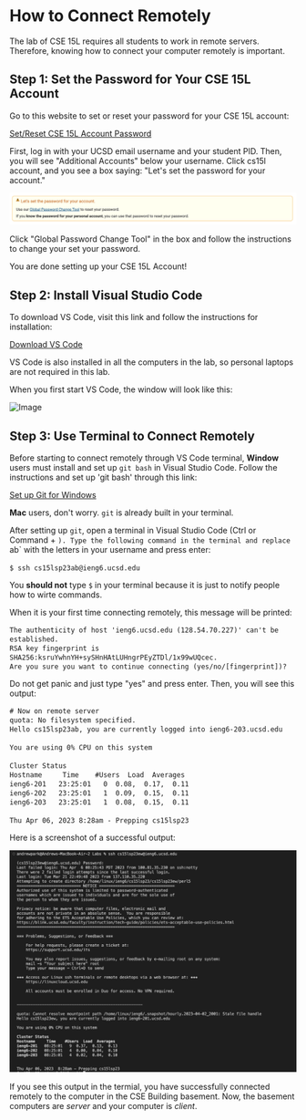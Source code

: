 # How to Connect Remotely
The lab of CSE 15L requires all students to work in remote servers. Therefore, knowing how to connect your computer remotely is important. 
## Step 1: Set the Password for Your CSE 15L Account
Go to this website to set or reset your password for your CSE 15L account: 

[Set/Reset CSE 15L Account Password](https://sdacs.ucsd.edu/~icc/index.php)

First, log in with your UCSD email username and your student PID. Then, you will see "Additional Accounts" below your username. Click cs15l account, and you see a box saying: "Let's set the password for your account."

![Image](ResetPassword.png)

Click "Global Password Change Tool" in the box and follow the instructions to change your set your password. 

You are done setting up your CSE 15L Account!

## Step 2: Install Visual Studio Code
To download VS Code, visit this link and follow the instructions for installation: 

[Download VS Code](https://code.visualstudio.com/download)

VS Code is also installed in all the computers in the lab, so personal laptops are not required in this lab. 

When you first start VS Code, the window will look like this: 


![Image](VSCodeScree.png)

## Step 3: Use Terminal to Connect Remotely
Before starting to connect remotely through VS Code terminal, **Window** users must install and set up `git bash` in Visual Studio Code. Follow the instructions and set up 'git bash' through this link: 

[Set up Git for Windows](https://gitforwindows.org/)

**Mac** users, don't worry. `git` is already built in your terminal. 

After setting up `git`, open a terminal in Visual Studio Code (Ctrl or Command + `). Type the following command in the terminal and replace `ab` with the letters in your username and press enter: 

`$ ssh cs15lsp23ab@ieng6.ucsd.edu`

You **should not** type `$` in your terminal because it is just to notify people how to wirte commands. 

When it is your first time connecting remotely, this message will be printed: 
```
The authenticity of host 'ieng6.ucsd.edu (128.54.70.227)' can't be established.
RSA key fingerprint is SHA256:ksruYwhnYH+sySHnHAtLUHngrPEyZTDl/1x99wUQcec.
Are you sure you want to continue connecting (yes/no/[fingerprint])?
```

Do not get panic and just type "yes" and press enter. Then, you will see this output: 
```
# Now on remote server
quota: No filesystem specified.
Hello cs15lsp23ab, you are currently logged into ieng6-203.ucsd.edu

You are using 0% CPU on this system

Cluster Status 
Hostname     Time    #Users  Load  Averages  
ieng6-201   23:25:01   0  0.08,  0.17,  0.11
ieng6-202   23:25:01   1  0.09,  0.15,  0.11
ieng6-203   23:25:01   1  0.08,  0.15,  0.11

Thu Apr 06, 2023 8:28am - Prepping cs15lsp23
```
Here is a screenshot of a successful output: 

![Image](SuccessfulOutput.png)

If you see this output in the termial, you have successfully connected remotely to the computer in the CSE Building basement. Now, the basement computers are _server_ and your computer is _client_. 
